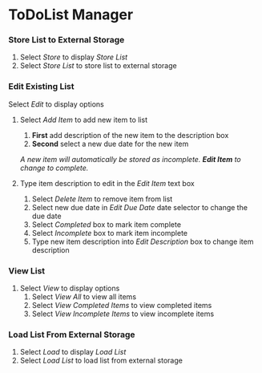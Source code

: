 # ToDoList Manager
### Store List to External Storage
1. Select *Store* to display *Store List*
2. Select *Store List* to store list to external storage
### Edit Existing List
Select *Edit* to display options
1. Select *Add Item* to add new item to list
   1. **First** add description of the new item to the description box
   2. **Second** select a new due date for the new item
        
   *A new item will automatically be stored as incomplete. **Edit Item** to change to complete.*  
2. Type item description to edit in the *Edit Item* text box
   1. Select *Delete Item* to remove item from list
   2. Select new due date in *Edit Due Date* date selector to change the due date
   3. Select *Completed* box to mark item complete
   4. Select *Incomplete* box to mark item incomplete
   5. Type new item description into *Edit Description* box to change item description
### View List
1. Select *View* to display options
   1. Select *View All* to view all items 
   2. Select *View Completed Items* to view completed items
   3. Select *View Incomplete Items* to view incomplete items
### Load List From External Storage
1. Select *Load* to display *Load List*
2. Select *Load List* to load list from external storage